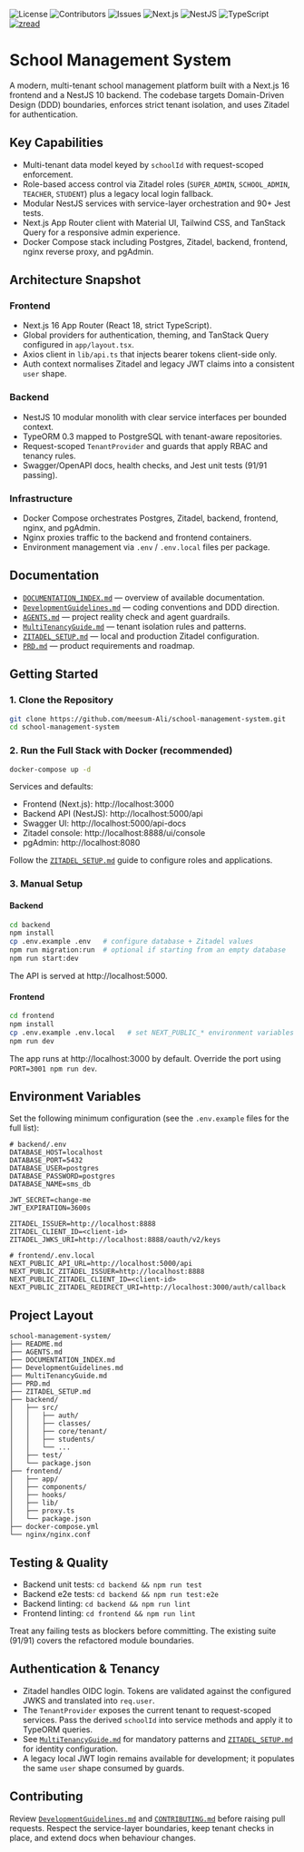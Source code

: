 ![License](https://img.shields.io/github/license/meesum-Ali/school-management-system)
![Contributors](https://img.shields.io/github/contributors/meesum-Ali/school-management-system)
![Issues](https://img.shields.io/github/issues/meesum-Ali/school-management-system)
![Next.js](https://img.shields.io/badge/Next.js-16-black)
![NestJS](https://img.shields.io/badge/NestJS-10-red)
![TypeScript](https://img.shields.io/badge/TypeScript-5-blue)
[![zread](https://img.shields.io/badge/Ask_Zread-_.svg?style=flat&color=00b0aa&labelColor=000000&logo=data%3Aimage%2Fsvg%2Bxml%3Bbase64%2CPHN2ZyB3aWR0aD0iMTYiIGhlaWdodD0iMTYiIHZpZXdCb3g9IjAgMCAxNiAxNiIgZmlsbD0ibm9uZSIgeG1sbnM9Imh0dHA6Ly93d3cudzMub3JnLzIwMDAvc3ZnIj4KPHBhdGggZD0iTTQuOTYxNTYgMS42MDAxSDIuMjQxNTZDMS44ODgxIDEuNjAwMSAxLjYwMTU2IDEuODg2NjQgMS42MDE1NiAyLjI0MDFWNC45NjAxQzEuNjAxNTYgNS4zMTM1NiAxLjg4ODEgNS42MDAxIDIuMjQxNTYgNS42MDAxSDQuOTYxNTZDNS4zMTUwMiA1LjYwMDEgNS42MDE1NiA1LjMxMzU2IDUuNjAxNTYgNC45NjAxVjIuMjQwMUM1LjYwMTU2IDEuODg2NjQgNS4zMTUwMiAxLjYwMDEgNC45NjE1NiAxLjYwMDFaIiBmaWxsPSIjZmZmIi8%2BCjxwYXRoIGQ9Ik00Ljk2MTU2IDEwLjM5OTlIMi4yNDE1NkMxLjg4ODEgMTAuMzk5OSAxLjYwMTU2IDEwLjY4NjQgMS42MDE1NiAxMS4wMzk5VjEzLjc1OTlDMS42MDE1NiAxNC4xMTM0IDEuODg4MSAxNC4zOTk5IDIuMjQxNTYgMTQuMzk5OUg0Ljk2MTU2QzUuMzE1MDIgMTQuMzk5OSA1LjYwMTU2IDE0LjExMzQgNS42MDE1NiAxMy43NTk5VjExLjAzOTlDNS42MDE1NiAxMC42ODY0IDUuMzE1MDIgMTAuMzk5OSA0Ljk2MTU2IDEwLjM5OTlaIiBmaWxsPSIjZmZmIi8%2BCjxwYXRoIGQ9Ik0xMy43NTg0IDEuNjAwMUgxMS4wMzg0QzEwLjY4NSAxLjYwMDEgMTAuMzk4NCAxLjg4NjY0IDEwLjM5ODQgMi4yNDAxVjQuOTYwMUMxMC4zOTg0IDUuMzEzNTYgMTAuNjg1IDUuNjAwMSAxMS4wMzg0IDUuNjAwMUgxMy43NTg0QzE0LjExMTkgNS42MDAxIDE0LjM5ODQgNS4zMTM1NiAxNC4zOTg0IDQuOTYwMVYyLjI0MDFDMTQuMzk4NCAxLjg4NjY0IDE0LjExMTkgMS42MDAxIDEzLjc1ODQgMS42MDAxWiIgZmlsbD0iI2ZmZiIvPgo8cGF0aCBkPSJNNCAxMkwxMiA0TDQgMTJaIiBmaWxsPSIjZmZmIi8%2BCjxwYXRoIGQ9Ik00IDEyTDEyIDQiIHN0cm9rZT0iI2ZmZiIgc3Ryb2tlLXdpZHRoPSIxLjUiIHN0cm9rZS1saW5lY2FwPSJyb3VuZCIvPgo8L3N2Zz4K&logoColor=ffffff)](https://zread.ai/meesum-Ali/school-management-system)

# School Management System

A modern, multi-tenant school management platform built with a Next.js 16 frontend and a NestJS 10 backend. The codebase targets Domain-Driven Design (DDD) boundaries, enforces strict tenant isolation, and uses Zitadel for authentication.

## Key Capabilities

- Multi-tenant data model keyed by `schoolId` with request-scoped enforcement.
- Role-based access control via Zitadel roles (`SUPER_ADMIN`, `SCHOOL_ADMIN`, `TEACHER`, `STUDENT`) plus a legacy local login fallback.
- Modular NestJS services with service-layer orchestration and 90+ Jest tests.
- Next.js App Router client with Material UI, Tailwind CSS, and TanStack Query for a responsive admin experience.
- Docker Compose stack including Postgres, Zitadel, backend, frontend, nginx reverse proxy, and pgAdmin.

## Architecture Snapshot

### Frontend
- Next.js 16 App Router (React 18, strict TypeScript).
- Global providers for authentication, theming, and TanStack Query configured in `app/layout.tsx`.
- Axios client in `lib/api.ts` that injects bearer tokens client-side only.
- Auth context normalises Zitadel and legacy JWT claims into a consistent `user` shape.

### Backend
- NestJS 10 modular monolith with clear service interfaces per bounded context.
- TypeORM 0.3 mapped to PostgreSQL with tenant-aware repositories.
- Request-scoped `TenantProvider` and guards that apply RBAC and tenancy rules.
- Swagger/OpenAPI docs, health checks, and Jest unit tests (91/91 passing).

### Infrastructure
- Docker Compose orchestrates Postgres, Zitadel, backend, frontend, nginx, and pgAdmin.
- Nginx proxies traffic to the backend and frontend containers.
- Environment management via `.env` / `.env.local` files per package.

## Documentation

- [`DOCUMENTATION_INDEX.md`](DOCUMENTATION_INDEX.md) — overview of available documentation.
- [`DevelopmentGuidelines.md`](DevelopmentGuidelines.md) — coding conventions and DDD direction.
- [`AGENTS.md`](AGENTS.md) — project reality check and agent guardrails.
- [`MultiTenancyGuide.md`](MultiTenancyGuide.md) — tenant isolation rules and patterns.
- [`ZITADEL_SETUP.md`](ZITADEL_SETUP.md) — local and production Zitadel configuration.
- [`PRD.md`](PRD.md) — product requirements and roadmap.

## Getting Started

### 1. Clone the Repository

```bash
git clone https://github.com/meesum-Ali/school-management-system.git
cd school-management-system
```

### 2. Run the Full Stack with Docker (recommended)

```bash
docker-compose up -d
```

Services and defaults:

- Frontend (Next.js): http://localhost:3000
- Backend API (NestJS): http://localhost:5000/api
- Swagger UI: http://localhost:5000/api-docs
- Zitadel console: http://localhost:8888/ui/console
- pgAdmin: http://localhost:8080

Follow the [`ZITADEL_SETUP.md`](ZITADEL_SETUP.md) guide to configure roles and applications.

### 3. Manual Setup

#### Backend

```bash
cd backend
npm install
cp .env.example .env   # configure database + Zitadel values
npm run migration:run  # optional if starting from an empty database
npm run start:dev
```

The API is served at http://localhost:5000.

#### Frontend

```bash
cd frontend
npm install
cp .env.example .env.local   # set NEXT_PUBLIC_* environment variables
npm run dev
```

The app runs at http://localhost:3000 by default. Override the port using `PORT=3001 npm run dev`.

## Environment Variables

Set the following minimum configuration (see the `.env.example` files for the full list):

```env
# backend/.env
DATABASE_HOST=localhost
DATABASE_PORT=5432
DATABASE_USER=postgres
DATABASE_PASSWORD=postgres
DATABASE_NAME=sms_db

JWT_SECRET=change-me
JWT_EXPIRATION=3600s

ZITADEL_ISSUER=http://localhost:8888
ZITADEL_CLIENT_ID=<client-id>
ZITADEL_JWKS_URI=http://localhost:8888/oauth/v2/keys

# frontend/.env.local
NEXT_PUBLIC_API_URL=http://localhost:5000/api
NEXT_PUBLIC_ZITADEL_ISSUER=http://localhost:8888
NEXT_PUBLIC_ZITADEL_CLIENT_ID=<client-id>
NEXT_PUBLIC_ZITADEL_REDIRECT_URI=http://localhost:3000/auth/callback
```

## Project Layout

```
school-management-system/
├── README.md
├── AGENTS.md
├── DOCUMENTATION_INDEX.md
├── DevelopmentGuidelines.md
├── MultiTenancyGuide.md
├── PRD.md
├── ZITADEL_SETUP.md
├── backend/
│   ├── src/
│   │   ├── auth/
│   │   ├── classes/
│   │   ├── core/tenant/
│   │   ├── students/
│   │   └── ...
│   ├── test/
│   └── package.json
├── frontend/
│   ├── app/
│   ├── components/
│   ├── hooks/
│   ├── lib/
│   ├── proxy.ts
│   └── package.json
├── docker-compose.yml
└── nginx/nginx.conf
```

## Testing & Quality

- Backend unit tests: `cd backend && npm run test`
- Backend e2e tests: `cd backend && npm run test:e2e`
- Backend linting: `cd backend && npm run lint`
- Frontend linting: `cd frontend && npm run lint`

Treat any failing tests as blockers before committing. The existing suite (91/91) covers the refactored module boundaries.

## Authentication & Tenancy

- Zitadel handles OIDC login. Tokens are validated against the configured JWKS and translated into `req.user`.
- The `TenantProvider` exposes the current tenant to request-scoped services. Pass the derived `schoolId` into service methods and apply it to TypeORM queries.
- See [`MultiTenancyGuide.md`](MultiTenancyGuide.md) for mandatory patterns and [`ZITADEL_SETUP.md`](ZITADEL_SETUP.md) for identity configuration.
- A legacy local JWT login remains available for development; it populates the same `user` shape consumed by guards.

## Contributing

Review [`DevelopmentGuidelines.md`](DevelopmentGuidelines.md) and [`CONTRIBUTING.md`](CONTRIBUTING.md) before raising pull requests. Respect the service-layer boundaries, keep tenant checks in place, and extend docs when behaviour changes.
